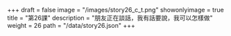+++
draft = false 
image = "/images/story26_c_t.png" 
showonlyimage = true 
title = "第26課" 
description = "朋友正在談話，我有話要說，我可以怎樣做"
weight = 26 
path = "/data/story26.json" 
+++
